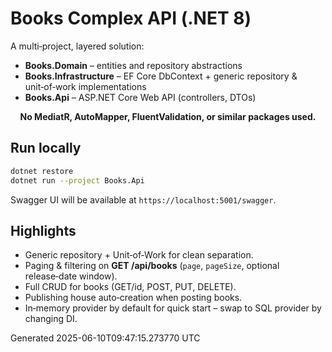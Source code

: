 # Books Complex API (.NET 8)

A multi‑project, layered solution:

* **Books.Domain** – entities and repository abstractions
* **Books.Infrastructure** – EF Core DbContext + generic repository & unit‑of‑work implementations
* **Books.Api** – ASP.NET Core Web API (controllers, DTOs)

<div align="center"><strong>No MediatR, AutoMapper, FluentValidation, or similar packages used.</strong></div>

## Run locally

```bash
dotnet restore
dotnet run --project Books.Api
```

Swagger UI will be available at `https://localhost:5001/swagger`.

## Highlights

* Generic repository + Unit‑of‑Work for clean separation.
* Paging & filtering on **GET /api/books** (`page`, `pageSize`, optional release‑date window).
* Full CRUD for books (GET/id, POST, PUT, DELETE).
* Publishing house auto‑creation when posting books.
* In‑memory provider by default for quick start – swap to SQL provider by changing DI.

Generated 2025-06-10T09:47:15.273770 UTC
